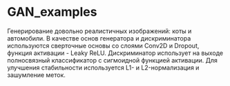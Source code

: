 # GAN_examples
Генерирование довольно реалистичных изображений: коты и автомобили.
В качестве основ генератора и дискриминатора используются сверточные основы со слоями Conv2D и Dropout, функция активации - Leaky ReLU. Дискриминатор использует на выходе полносвязный классификатор с сигмоидной функцией активации. Для улучшения стабильности используется L1- и L2-нормализация и зашумление меток.
